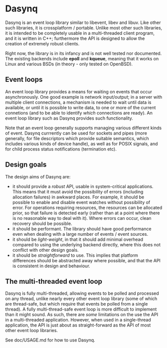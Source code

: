 # Dasynq

Dasynq is an event loop library similar to libevent, libev and libuv. Like other such libraries, it is
crossplatform / portable. Unlike most other such libraries, it is intended to be completely usable in
a multi-threaded client program, and it is written in C++; furthermore the API is designed to allow
the creation of extremely robust clients.

Right now, the library is in its infancy and is not well tested nor documented. The existing backends
include **epoll** and **kqueue**, meaning that it works on Linux and various BSDs (in theory - only
tested on OpenBSD).

## Event loops

An event loop library provides a means for waiting on events that occur asynchronously. One good
example is network input/output; in a server with multiple client connections, a mechanism is needed to
wait until data is available, or until it is possible to write data, to one or more of the current
connetions (and to be able to identify _which_ connections are ready). An event loop library such as
Dasynq provides such functionality.

Note that an event loop generally supports managing various different kinds of event. Dasynq currrently
can be used for sockets and pipes (more generally, for file descriptors which provide suitable semantics,
which includes various kinds of device handle), as well as for POSIX signals, and for child process
status notifications (termination etc).

## Design goals

The design aims of Dasynq are:
- it should provide a *robust* API, usable in system-critical applications. This means that it must
  avoid the possibility of errors (including allocation failures) in awkward places. For example, it
  should be possible to enable and disable event watches without possibility of error. For operations
  requiring resources, the resources can be allocated prior, so that failure is detected early
  (rather than at a point where there is no reasonable way to deal with it). Where errors can occur,
  clean recovery should be possible.
- it should be performant. The library should have good performance even when dealing with a large
  number of events / event sources.
- it should be *light-weight*, in that it should add minimal overhead compared to using the underlying
  backend directly, where this does not conflict with other design goals.
- it should be *straightforward* to use. This implies that platform differences should be abstracted
  away where possible, and that the API is consistent in design and behaviour.

## The multi-threaded event loop

Dasynq is fully multi-threaded, allowing events to be polled and processed on any thread, unlike nearly
every other event loop library (some of which are thread-safe, but which require that events be polled
from a single thread). A fully multi-thread-safe event loop is more difficult to implement than it might
sound. As such, there are _some_ limitations on the use the API in a multi-threaded application. However,
when used in a single-thread application, the API is just about as straight-forward as the API of most
other event loop libraries.

See doc/USAGE.md for how to use Dasynq.
